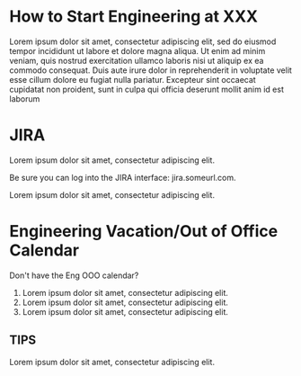 # How to Start Engineering at XXX

Lorem ipsum dolor sit amet, consectetur adipiscing elit, sed do eiusmod tempor incididunt ut labore et dolore magna aliqua. Ut enim ad minim veniam, quis nostrud exercitation ullamco laboris nisi ut aliquip ex ea commodo consequat. Duis aute irure dolor in reprehenderit in voluptate velit esse cillum dolore eu fugiat nulla pariatur. Excepteur sint occaecat cupidatat non proident, sunt in culpa qui officia deserunt mollit anim id est laborum

# JIRA

Lorem ipsum dolor sit amet, consectetur adipiscing elit.

Be sure you can log into the JIRA interface: jira.someurl.com.

Lorem ipsum dolor sit amet, consectetur adipiscing elit.

# Engineering Vacation/Out of Office Calendar
Don't have the Eng OOO calendar?

1. Lorem ipsum dolor sit amet, consectetur adipiscing elit.
2. Lorem ipsum dolor sit amet, consectetur adipiscing elit.
3. Lorem ipsum dolor sit amet, consectetur adipiscing elit.


## TIPS
 
Lorem ipsum dolor sit amet, consectetur adipiscing elit.